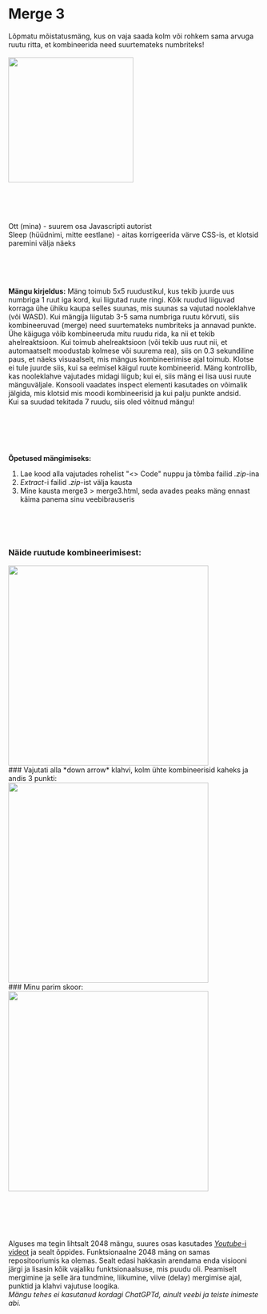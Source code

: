 # Merge 3
Lõpmatu mõistatusmäng, kus on vaja saada kolm või rohkem sama arvuga ruutu ritta, et kombineerida need suurtemateks numbriteks!<br/>
<br/>
<img src="https://github.com/Neuths/merge3/assets/117487287/6651251d-9654-4ec7-a75e-be0bae87ad76.type" width="250">

<br/><br/><br/>

Ott (mina) - suurem osa Javascripti autorist<br/>
Sleep (hüüdnimi, mitte eestlane) - aitas korrigeerida värve CSS-is, et klotsid paremini välja näeks

<br/><br/><br/>

**Mängu kirjeldus:**
Mäng toimub 5x5 ruudustikul, kus tekib juurde uus numbriga 1 ruut iga kord, kui liigutad ruute ringi. Kõik ruudud liiguvad korraga ühe ühiku kaupa selles suunas, mis suunas sa vajutad nooleklahve (või WASD). Kui mängija liigutab 3-5 sama numbriga ruutu kõrvuti, siis kombineeruvad (merge) need suurtemateks numbriteks ja annavad punkte. Ühe käiguga võib kombineeruda mitu ruudu rida, ka nii et tekib ahelreaktsioon. Kui toimub ahelreaktsioon (või tekib uus ruut nii, et automaatselt moodustab kolmese või suurema rea), siis on 0.3 sekundiline paus, et näeks visuaalselt, mis mängus kombineerimise ajal toimub. Klotse ei tule juurde siis, kui sa eelmisel käigul ruute kombineerid. Mäng kontrollib, kas nooleklahve vajutades midagi liigub; kui ei, siis mäng ei lisa uusi ruute mänguväljale. Konsooli vaadates inspect elementi kasutades on võimalik jälgida, mis klotsid mis moodi kombineerisid ja kui palju punkte andsid.
<br/>
Kui sa suudad tekitada 7 ruudu, siis oled võitnud mängu!

<br/><br/><br/><br/>


**Õpetused mängimiseks:**
1. Lae kood alla vajutades rohelist "<> Code" nuppu ja tõmba failid *.zip*-ina
2. *Extract*-i failid *.zip*-ist välja kausta
3. Mine kausta merge3 > merge3.html, seda avades peaks mäng ennast käima panema sinu veebibrauseris

<br/><br/><br/>

### Näide ruutude kombineerimisest:<br/>
<img src="https://github.com/Neuths/merge3/assets/117487287/4f5d4944-8dbb-4f43-bb23-eb833a2bb117.type" width="400">
<br/>
### Vajutati alla *down arrow* klahvi, kolm ühte kombineerisid kaheks ja andis 3 punkti:<br/>
<img src="https://github.com/Neuths/merge3/assets/117487287/7829d84e-7103-4713-9619-7619a29ff089.type" width="400">
<br/>
### Minu parim skoor:<br/>
<img src="https://github.com/Neuths/merge3/assets/117487287/29c09948-01de-4ccb-a2e4-3aa93ce841f5.type" width="400">

<br/><br/><br/><br/>


Alguses ma tegin lihtsalt 2048 mängu, suures osas kasutades [*Youtube*-i videot](https://youtu.be/XM2n1gu4530?si=SV-AkKpuo1a7uyLt) ja sealt õppides. Funktsionaalne 2048 mäng on samas repositooriumis ka olemas. Sealt edasi hakkasin arendama enda visiooni järgi ja lisasin kõik vajaliku funktsionaalsuse, mis puudu oli. Peamiselt mergimine ja selle ära tundmine, liikumine, viive (delay) mergimise ajal, punktid ja klahvi vajutuse loogika.<br/>
*Mängu tehes ei kasutanud kordagi ChatGPTd, ainult veebi ja teiste inimeste abi.*
